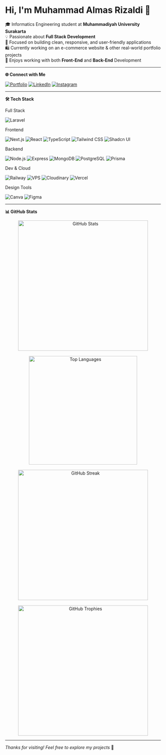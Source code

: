 # Hi, I'm Muhammad Almas Rizaldi 👋

🎓 Informatics Engineering student at **Muhammadiyah University Surakarta**  
💡 Passionate about **Full Stack Development**  
🧠 Focused on building clean, responsive, and user-friendly applications  
🛍️ Currently working on an e-commerce website & other real-world portfolio projects  
🎨 Enjoys working with both **Front-End** and **Back-End** Development

---

**🌐 Connect with Me**

[![Portfolio](https://img.shields.io/badge/Portofolio-12100E?style=for-the-badge&logo=vercel&logoColor=white)](https://almasrzld-portofolio.vercel.app)
[![LinkedIn](https://img.shields.io/badge/LinkedIn-0077B5?style=for-the-badge&logo=linkedin&logoColor=white)](https://www.linkedin.com/in/almasrzld/)
[![Instagram](https://img.shields.io/badge/Instagram-E4405F?style=for-the-badge&logo=instagram&logoColor=white)](https://instagram.com/almsrzld16)

---

**🛠 Tech Stack**

Full Stack

![Laravel](https://img.shields.io/badge/Laravel-FF2D20?style=for-the-badge&logo=laravel&logoColor=white)

Frontend

![Next.js](https://img.shields.io/badge/Next.js-000000?style=for-the-badge&logo=next.js&logoColor=white)
![React](https://img.shields.io/badge/React-61DAFB?style=for-the-badge&logo=react&logoColor=black)
![TypeScript](https://img.shields.io/badge/TypeScript-3178C6?style=for-the-badge&logo=typescript&logoColor=white)
![Tailwind CSS](https://img.shields.io/badge/Tailwind_CSS-06B6D4?style=for-the-badge&logo=tailwind-css&logoColor=white)
![Shadcn UI](https://img.shields.io/badge/Shadcn_UI-111827?style=for-the-badge&logo=vercel&logoColor=white)

Backend

![Node.js](https://img.shields.io/badge/Node.js-339933?style=for-the-badge&logo=node.js&logoColor=white)
![Express](https://img.shields.io/badge/Express-404D59?style=for-the-badge&logo=express&logoColor=white)
![MongoDB](https://img.shields.io/badge/MongoDB-47A248?style=for-the-badge&logo=mongodb&logoColor=white)
![PostgreSQL](https://img.shields.io/badge/PostgreSQL-336791?style=for-the-badge&logo=postgresql&logoColor=white)
![Prisma](https://img.shields.io/badge/Prisma-0C344B?style=for-the-badge&logo=prisma&logoColor=white)

Dev & Cloud

![Railway](https://img.shields.io/badge/Railway-0B0D0E?style=for-the-badge&logo=railway&logoColor=white)
![VPS](https://img.shields.io/badge/VPS-FF9900?style=for-the-badge&logo=serverfault&logoColor=white)
![Cloudinary](https://img.shields.io/badge/Cloudinary-F2B33D?style=for-the-badge&logo=cloudinary&logoColor=white)
![Vercel](https://img.shields.io/badge/Vercel-000000?style=for-the-badge&logo=vercel&logoColor=white)

Design Tools

![Canva](https://img.shields.io/badge/Canva-00C4CC?style=for-the-badge&logo=canva&logoColor=white)
![Figma](https://img.shields.io/badge/Figma-F24E1E?style=for-the-badge&logo=figma&logoColor=white)

---

**📊 GitHub Stats**

<p align="center" dir="auto">
  <img src="https://github-readme-stats.vercel.app/api?username=almasrzld&show_icons=true&theme=radical&hide_border=true" alt="GitHub Stats" width="420" />
  <br /><br />
  <img src="https://github-readme-stats.vercel.app/api/top-langs/?username=almasrzld&layout=compact&theme=radical&hide_border=true" alt="Top Languages" width="350" />
  <br /><br />
  <img src="https://github-readme-streak-stats.herokuapp.com?user=almasrzld&theme=radical&hide_border=true" alt="GitHub Streak" width="420" />
  <br /><br />
  <img src="https://github-profile-trophy.vercel.app/?username=almasrzld&theme=radical&column=2&margin-w=10&margin-h=15" alt="GitHub Trophies" width="420" />
</p>

---

_Thanks for visiting! Feel free to explore my projects_ 🌟
